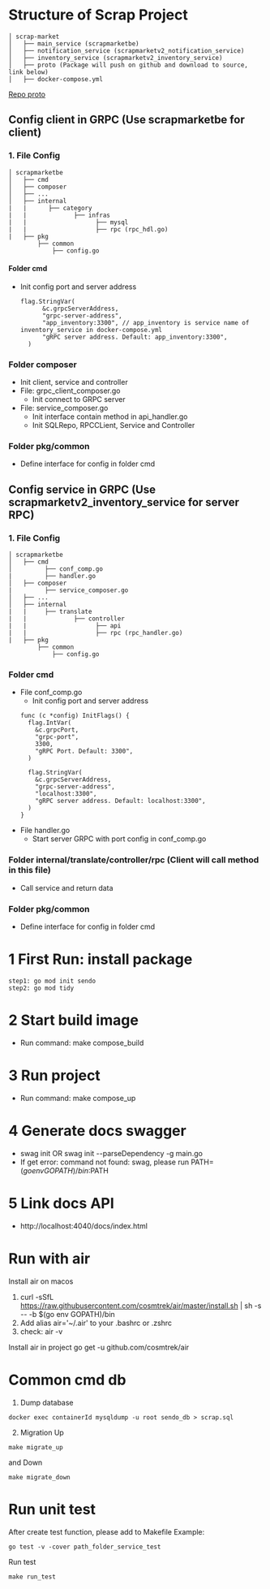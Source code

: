 # Structure of Scrap Project
    │ scrap-market
    │   ├── main_service (scrapmarketbe)
    │   ├── notification_service (scrapmarketv2_notification_service)
    │   ├── inventory_service (scrapmarketv2_inventory_service)
    │   ├── proto (Package will push on github and download to source, link below)     
    │   ├── docker-compose.yml
[Repo proto](https://github.com/tuanpham197/test_repo)
## Config client in GRPC (Use scrapmarketbe for client)
### 1. File Config
  ```
  │ scrapmarketbe
  │   ├── cmd
  │   ├── composer
  │   ├── ...
  │   ├── internal
  |   |      ├── category
  |   |             ├── infras
  |   |                   ├── mysql
  |   |                   ├── rpc (rpc_hdl.go)
  |   ├── pkg
          ├── common
              ├── config.go
  ```
#### Folder cmd
- Init config port and server address
  ```
  flag.StringVar(
		&c.grpcServerAddress,
		"grpc-server-address",
		"app_inventory:3300", // app_inventory is service name of inventory_service in docker-compose.yml
		"gRPC server address. Default: app_inventory:3300",
	)
  ```

### Folder composer
- Init client, service and controller
- File: grpc_client_composer.go
  - Init connect to GRPC server
- File: service_composer.go
  - Init interface contain method in api_handler.go
  - Init SQLRepo, RPCCLient, Service and Controller
### Folder pkg/common
- Define interface for config in folder cmd


## Config service in GRPC (Use scrapmarketv2_inventory_service for server RPC)
### 1. File Config
  ```
  │ scrapmarketbe
  │   ├── cmd
  │         ├── conf_comp.go
  |         ├── handler.go     
  │   ├── composer
  |         ├── service_composer.go
  │   ├── ...
  │   ├── internal
  |   |     ├── translate
  |   |             ├── controller
  |   |                   ├── api
  |   |                   ├── rpc (rpc_handler.go)
  |   ├── pkg
          ├── common
              ├── config.go
  ```
### Folder cmd
- File conf_comp.go
  - Init config port and server address
  ```
  func (c *config) InitFlags() {
    flag.IntVar(
      &c.grpcPort,
      "grpc-port",
      3300,
      "gRPC Port. Default: 3300",
    )

    flag.StringVar(
      &c.grpcServerAddress,
      "grpc-server-address",
      "localhost:3300",
      "gRPC server address. Default: localhost:3300",
    )
  }
  ```
- File handler.go
  - Start server GRPC with port config in conf_comp.go
### Folder internal/translate/controller/rpc (Client will call method in this file)
- Call service and return data

### Folder pkg/common
- Define interface for config in folder cmd

# 1 First Run: install package 
```
step1: go mod init sendo
step2: go mod tidy 
```
# 2 Start build image
 - Run command: make compose_build
# 3 Run project
 - Run command: make compose_up 

# 4 Generate docs swagger
 - swag init  OR swag init --parseDependency -g main.go 
 - If get error: command not found: swag, please run PATH=$(go env GOPATH)/bin:$PATH

# 5 Link docs API
 - http://localhost:4040/docs/index.html

 # Run with air
 Install air on macos
  1. curl -sSfL https://raw.githubusercontent.com/cosmtrek/air/master/install.sh | sh -s -- -b $(go env GOPATH)/bin
  2. Add alias air='~/.air' to your .bashrc or .zshrc
  3. check: air -v
 
 Install air in project
  go get -u github.com/cosmtrek/air

# Common cmd db
1. Dump database
```
docker exec containerId mysqldump -u root sendo_db > scrap.sql
```

2. Migration
Up
```
make migrate_up 
```
and
Down
```
make migrate_down
```
# Run unit test
After create test function, please add to Makefile
Example: 
```
go test -v -cover path_folder_service_test
```
Run test
```
make run_test
```


   

